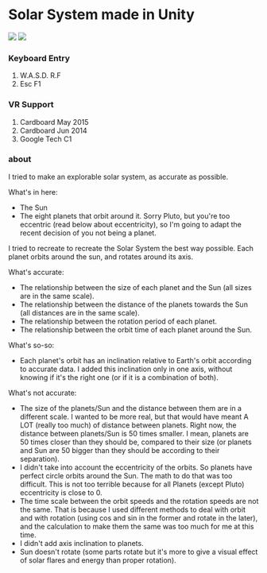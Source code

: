 Solar System made in Unity
======================

![](http://omi-blog.qiniudn.com/static/uploads/editor/1442505972.png)
![](http://omi-blog.qiniudn.com/static/uploads/editor/1446133056.png)

### Keyboard Entry
1. W.A.S.D. R.F
2. Esc F1

### VR Support

1. Cardboard May 2015 
2. Cardboard Jun 2014
3. Google Tech C1


### about
I tried to make an explorable solar system, as accurate as possible.

What's in here:
* The Sun
* The eight planets that orbit around it. Sorry Pluto, but you're too eccentric (read below about eccentricity), so I'm going to adapt the recent decision of you not being a planet.

I tried to recreate to recreate the Solar System the best way possible. Each planet orbits around the sun, and rotates around its axis.

What's accurate:
* The relationship between the size of each planet and the Sun (all sizes are in the same scale).
* The relationship between the distance of the planets towards the Sun (all distances are in the same scale).
* The relationship between the rotation period of each planet.
* The relationship between the orbit time of each planet around the Sun.

What's so-so:
* Each planet's orbit has an inclination relative to Earth's orbit according to accurate data. I added this inclination only in one axis, without knowing if it's the right one (or if it is a combination of both).

What's not accurate:
* The size of the planets/Sun and the distance between them are in a different scale. I wanted to be more real, but that would have meant A LOT (really too much) of distance between planets. Right now, the distance between planets/Sun is 50 times smaller. I mean, planets are 50 times closer than they should be, compared to their size (or planets and Sun are 50 bigger than they should be according to their separation).
* I didn't take into account the eccentricity of the orbits. So planets have perfect circle orbits around the Sun. The math to do that was too difficult. This is not too terrible because for all Planets (except Pluto) eccentricity is close to 0.
* The time scale between the orbit speeds and the rotation speeds are not the same. That is because I used different methods to deal with orbit and with rotation (using cos and sin in the former and rotate in the later), and the calculation to make them the same was too much for me at this time.
* I didn't add axis inclination to planets.
* Sun doesn't rotate (some parts rotate but it's more to give a visual effect of solar flares and energy than proper rotation).